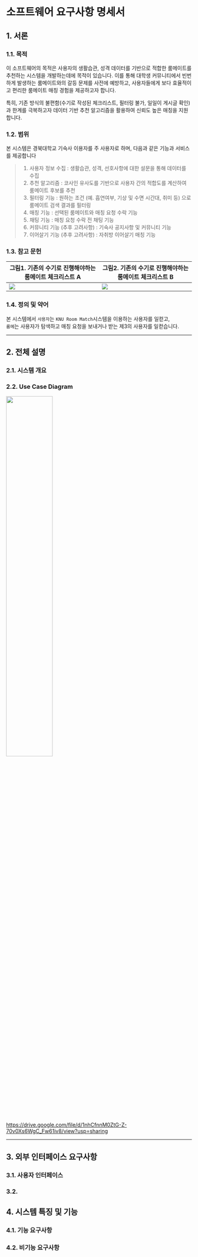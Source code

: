 # 소프트웨어 요구사항 명세서

## 1. 서론
### 1.1. 목적

이 소프트웨어의 목적은 사용자의 생활습관, 성격 데이터를 기반으로 적합한 룸메이트를 추천하는 시스템을 개발하는데에 목적이 있습니다. 이를 통해 대학생 커뮤니티에서 빈번하게 발생하는 룸메이트와의 갈등 문제를 사전에 예방하고, 사용자들에게 보다 효율적이고 편리한 룸메이트 매칭 경험을 제공하고자 합니다.

특히, 기존 방식의 불편함(수기로 작성된 체크리스트, 필터링 불가, 일일이 게시글 확인)과 한계를 극복하고자 데이터 기반 추천 알고리즘을 활용하여 신뢰도 높은 매칭을 지원합니다.

### 1.2. 범위

본 시스템은 경북대학교 기숙사 이용자를 주 사용자로 하며, 다음과 같은 기능과 서비스를 제공합니다

> 1. 사용자 정보 수집 : 생활습관, 성격, 선호사항에 대한 설문을 통해 데이터를 수집
> 2. 추천 알고리즘 : 코사인 유사도를 기반으로 사용자 간의 적합도를 계산하여 룸메이트 후보를 추천
> 3. 필터링 기능 : 원하는 조건 (예. 흡연여부, 기상 및 수면 시간대, 취미 등) 으로 룸메이트 검색 결과를 필터링
> 4. 매칭 기능 : 선택된 룸메이트와 매칭 요청 수락 기능
> 5. 채팅 기능 : 매칭 요청 수락 전 채팅 기능
> 6. 커뮤니티 기능 (추후 고려사항) : 기숙사 공지사항 및 커뮤니티 기능
> 7. 이어살기 기능 (추후 고려사항) : 자취방 이어살기 매칭 기능

### 1.3. 참고 문헌
|그림1. 기존의 수기로 진행해야하는 룸메이트 체크리스트 A|그림2. 기존의 수기로 진행해야하는 룸메이트 체크리스트 B|
|---|---|
|<img src="https://github.com/user-attachments/assets/cd7ed5a8-a3ea-4f57-a96a-2e0c4d90a836"/>|<img src="https://github.com/user-attachments/assets/b6401da7-338a-479c-a05e-9dc798d5c478"/>|

### 1.4. 정의 및 약어

본 시스템에서 `사용자`는 `KNU Room Match`시스템을 이용하는 사용자를 일컫고,<br/>
`룸메`는 사용자가 탐색하고 매칭 요청을 보내거나 받는 제3의 사용자를 일컫습니다.

---

## 2. 전체 설명
### 2.1. 시스템 개요

### 2.2. Use Case Diagram

<img src="https://github.com/user-attachments/assets/30e12a02-cdeb-4667-a3b8-5d987b95e26a" width="50%"/>

https://drive.google.com/file/d/1nhCfnnM0ZtG-Z-70v0Xs6WgC_Fw61iv8/view?usp=sharing

---

## 3. 외부 인터페이스 요구사항

### 3.1. 사용자 인터페이스

### 3.2. 

## 4. 시스템 특징 및 기능

### 4.1. 기능 요구사항
### 4.2. 비기능 요구사항
